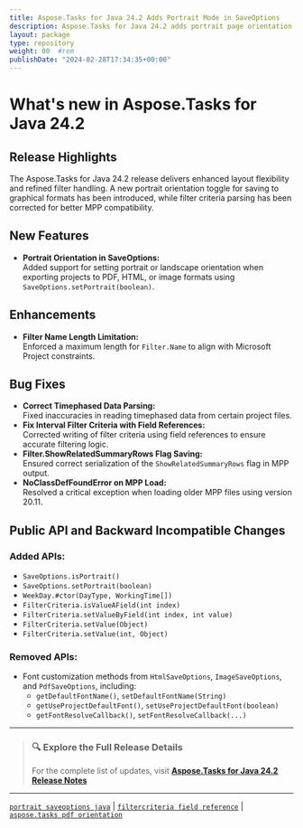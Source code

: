 ```yaml
---
title: Aspose.Tasks for Java 24.2 Adds Portrait Mode in SaveOptions
description: Aspose.Tasks for Java 24.2 adds portrait page orientation in SaveOptions and improves filter criteria handling
layout: package
type: repository
weight: 00	#rem
publishDate: "2024-02-28T17:34:35+00:00"
---
```


# What's new in Aspose.Tasks for Java 24.2

## Release Highlights

The Aspose.Tasks for Java 24.2 release delivers enhanced layout flexibility and refined filter handling. A new portrait orientation toggle for saving to graphical formats has been introduced, while filter criteria parsing has been corrected for better MPP compatibility.

## New Features

- **Portrait Orientation in SaveOptions:**  
  Added support for setting portrait or landscape orientation when exporting projects to PDF, HTML, or image formats using `SaveOptions.setPortrait(boolean)`.

## Enhancements

- **Filter Name Length Limitation:**  
  Enforced a maximum length for `Filter.Name` to align with Microsoft Project constraints.

## Bug Fixes

- **Correct Timephased Data Parsing:**  
  Fixed inaccuracies in reading timephased data from certain project files.
- **Fix Interval Filter Criteria with Field References:**  
  Corrected writing of filter criteria using field references to ensure accurate filtering logic.
- **Filter.ShowRelatedSummaryRows Flag Saving:**  
  Ensured correct serialization of the `ShowRelatedSummaryRows` flag in MPP output.
- **NoClassDefFoundError on MPP Load:**  
  Resolved a critical exception when loading older MPP files using version 20.11.

## Public API and Backward Incompatible Changes

### Added APIs:

- `SaveOptions.isPortrait()`  
- `SaveOptions.setPortrait(boolean)`
- `WeekDay.#ctor(DayType, WorkingTime[])`
- `FilterCriteria.isValueAField(int index)`
- `FilterCriteria.setValueByField(int index, int value)`
- `FilterCriteria.setValue(Object)`
- `FilterCriteria.setValue(int, Object)`

### Removed APIs:

- Font customization methods from `HtmlSaveOptions`, `ImageSaveOptions`, and `PdfSaveOptions`, including:
  - `getDefaultFontName()`, `setDefaultFontName(String)`
  - `getUseProjectDefaultFont()`, `setUseProjectDefaultFont(boolean)`
  - `getFontResolveCallback()`, `setFontResolveCallback(...)`

---

> ### 🔍 Explore the Full Release Details  
>
> For the complete list of updates, visit **[Aspose.Tasks for Java 24.2 Release Notes](https://releases.aspose.com/tasks/java/release-notes/2024/aspose-tasks-for-java-24-2-release-notes/)**

---

[`portrait saveoptions java`](https://search.aspose.com/q/portrait-saveoptions-java.html) | [`filtercriteria field reference`](https://search.aspose.com/q/filtercriteria-field-reference.html) | [`aspose.tasks pdf orientation`](https://search.aspose.com/q/aspose.tasks-pdf-orientation.html)
